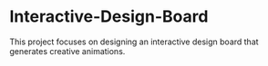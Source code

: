 # Interactive-Design-Board
This project focuses on designing an interactive design board that generates creative animations.
